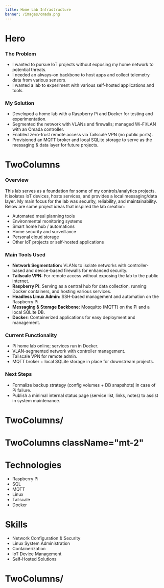 ```yaml
---
title: Home Lab Infrastructure
banner: /images/omada.png
---
```


# Hero

### The Problem
- I wanted to pursue IoT projects without exposing my home network to potential threats.
- I needed an always-on backbone to host apps and collect telemetry data from various sensors.
- I wanted a lab to experiment with various self-hosted applications and tools.

### My Solution
- Developed a home lab with a Raspberry Pi and Docker for testing and experimentation.
- Segmented the network with VLANs and firewalls; managed Wi-Fi/LAN with an Omada controller.
- Enabled zero-trust remote access via Tailscale VPN (no public ports).
- Provisioned an MQTT broker and local SQLite storage to serve as the messaging & data layer for future projects.

# TwoColumns

### Overview
This lab serves as a foundation for some of my controls/analytics projects. It isolates IoT devices, hosts services, and provides a local messaging/data layer. My main focus for the lab was security, reliability, and maintainability. Below are some project ideas that inspired the lab creation:

- Automated meal planning tools
- Environmental monitoring systems
- Smart home hub / automations
- Home security and surveillance
- Personal cloud storage
- Other IoT projects or self-hosted applications

### Main Tools Used
- **Network Segmentation:** VLANs to isolate networks with controller-based and device-based firewalls for enhanced security.
- **Tailscale VPN:** For remote access without exposing the lab to the public internet.
- **Raspberry Pi:** Serving as a central hub for data collection, running Docker containers, and hosting various services.
- **Headless Linux Admin:** SSH-based management and automation on the Raspberry Pi.
- **Messaging & Storage Backbone:** Mosquitto (MQTT) on the Pi and a local SQLite DB.
- **Docker:** Containerized applications for easy deployment and management.

### Current Functionality
- Pi home lab online; services run in Docker.
- VLAN-segmented network with controller management.
- Tailscale VPN for remote admin.
- MQTT broker + local SQLite storage in place for downstream projects.

### Next Steps
- Formalize backup strategy (config volumes + DB snapshots) in case of Pi failure.
- Publish a minimal internal status page (service list, links, notes) to assist in system maintenance.

# TwoColumns/

# TwoColumns className="mt-2"
# Technologies
- Raspberry Pi
- SQL
- MQTT
- Linux
- Tailscale
- Docker

# Skills
- Network Configuration & Security
- Linux System Administration
- Containerization
- IoT Device Management
- Self-Hosted Solutions

# TwoColumns/